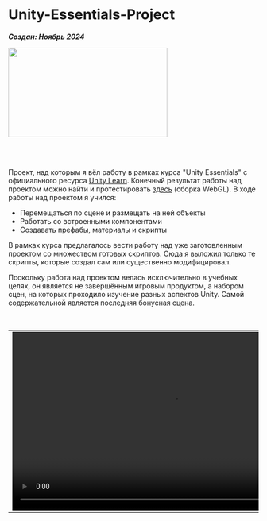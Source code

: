 # Unity-Essentials-Project

***Создан: Ноябрь 2024***

<img src="https://github.com/user-attachments/assets/9450704c-315e-4b9e-affc-4de97db61b6a" width="320" height="180"/>

<br><br>

Проект, над которым я вёл работу в рамках курса "Unity Essentials" с официального ресурса [Unity Learn](https://learn.unity.com/). Конечный результат работы над проектом можно найти и протестировать [здесь](https://play.unity.com/en/games/6f5c12fb-834a-4351-bbc9-79abbd17c41b/essentials) (сборка WebGL). В ходе работы над проектом я учился:
- Перемещаться по сцене и размещать на ней объекты
- Работать со встроенными компонентами
- Создавать префабы, материалы и скрипты

В рамках курса предлагалось вести работу над уже заготовленным проектом со множеством готовых скриптов. Сюда я выложил только те скрипты, которые создал сам или существенно модифицировал.

Поскольку работа над проектом велась исключительно в учебных целях, он является не завершённым игровым продуктом, а набором сцен, на которых проходило изучение разных аспектов Unity. Самой содержательной является последняя бонусная сцена.

<br>

<table>
  <td><video width="640" height="360" src="https://github.com/user-attachments/assets/96d7c571-6518-45c6-9921-62267f72fa7a"></video></td>
  <td><video width="640" height="360" src="https://github.com/user-attachments/assets/d91fb512-a815-4fb4-b55a-f8eb60a5b97f"></video></td>
<table>

<!-- Original size: 1280x720 -->
<!-- Compressed size (1/2): 640x360 -->
<!-- Compressed size (1/4): 320x180 -->
